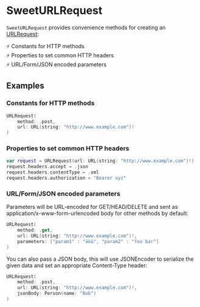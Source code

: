 # SweetURLRequest

`SweetURLRequest` provides convenience methods for creating an [URLRequest](https://developer.apple.com/documentation/foundation/urlrequest):

⚡ Constants for HTTP methods  
⚡ Properties to set common HTTP headers  
⚡ URL/Form/JSON encoded parameters

## Examples

### Constants for HTTP methods

```swift
URLRequest(
    method: .post,
    url: URL(string: "http://www.example.com")!
)
```

### Properties to set common HTTP headers

```swift
var request = URLRequest(url: URL(string: "http://www.example.com")!)
request.headers.accept = .json
request.headers.contentType = .xml
request.headers.authorization = "Bearer xyz"
```

### URL/Form/JSON encoded parameters

Parameters will be URL-encoded for GET/HEAD/DELETE and sent as application/x-www-form-urlencoded body for other methods by default:

```swift
URLRequest(
    method: .get,
    url: URL(string: "http://www.example.com")!,
    parameters: ["param1" : "äöü", "param2" : "foo bar"]
)
```

You can also pass a JSON body, this will use JSONEncoder to serialize the given data and set an appropriate Content-Type header:

```swift
URLRequest(
    method: .post,
    url: URL(string: "http://www.example.com")!,
    jsonBody: Person(name: "Bob")
)
```

